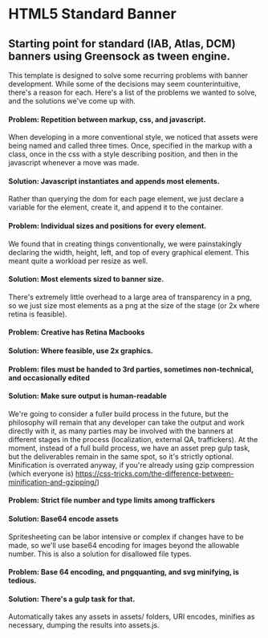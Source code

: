 # HTML5 Standard Banner

## Starting point for standard (IAB, Atlas, DCM) banners using Greensock as tween engine.

This template is designed to solve some recurring problems with banner development. While some of the decisions may seem counterintuitive, there's a reason for each. Here's a list of the problems we wanted to solve, and the solutions we've come up with.

#### Problem: Repetition between markup, css, and javascript. 

When developing in a more conventional style, we noticed that assets were being named and called three times. Once, specified in the markup with a class, once in the css with a style describing position, and then in the javascript whenever a move was made.

#### Solution: Javascript instantiates and appends most elements.

Rather than querying the dom for each page element, we just declare a variable for the element, create it, and append it to the container.

#### Problem: Individual sizes and positions for every element.

We found that in creating things conventionally, we were painstakingly declaring the width, height, left, and top of every graphical element. This meant quite a workload per resize as well.

#### Solution: Most elements sized to banner size.

There's extremely little overhead to a large area of transparency in a png, so we just size most elements as a png at the size of the stage (or 2x where retina is feasible).

#### Problem: Creative has Retina Macbooks

#### Solution: Where feasible, use 2x graphics.

#### Problem: files must be handed to 3rd parties, sometimes non-technical, and occasionally edited

#### Solution: Make sure output is human-readable

We're going to consider a fuller build process in the future, but the philosophy will remain that any developer can take the output and work directly with it, as many parties may be involved with the banners at different stages in the process (localization, external QA, traffickers). At the moment, instead of a full build process, we have an asset prep gulp task, but the deliverables remain in the same spot, so it's strictly optional. Minification is overrated anyway, if you're already using gzip compression (which everyone is) https://css-tricks.com/the-difference-between-minification-and-gzipping/)

#### Problem: Strict file number and type limits among traffickers

#### Solution: Base64 encode assets
Spritesheeting can be labor intensive or complex if changes have to be made, so we'll use base64 encoding for images beyond the allowable number. This is also a solution for disallowed file types.

#### Problem: Base 64 encoding, and pngquanting, and svg minifying, is tedious.

#### Solution: There's a gulp task for that.

Automatically takes any assets in assets/<size> folders, URI encodes, minifies as necessary, dumping the results into assets.js.
